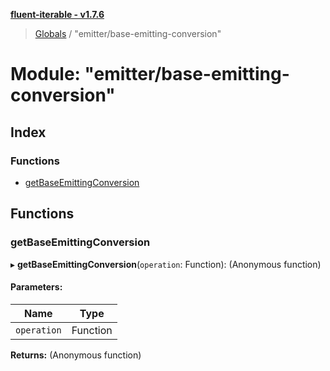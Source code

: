 **[fluent-iterable - v1.7.6](../README.md)**

> [Globals](../README.md) / "emitter/base-emitting-conversion"

# Module: "emitter/base-emitting-conversion"

## Index

### Functions

* [getBaseEmittingConversion](_emitter_base_emitting_conversion_.md#getbaseemittingconversion)

## Functions

### getBaseEmittingConversion

▸ **getBaseEmittingConversion**(`operation`: Function): (Anonymous function)

#### Parameters:

Name | Type |
------ | ------ |
`operation` | Function |

**Returns:** (Anonymous function)
